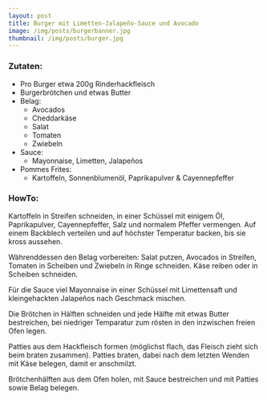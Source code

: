 ```yaml
---
layout: post
title: Burger mit Limetten-Jalapeño-Sauce und Avocado
image: /img/posts/burgerbanner.jpg
thumbnail: /img/posts/burger.jpg
---
```


### Zutaten:

* Pro Burger etwa 200g Rinderhackfleisch
* Burgerbrötchen und etwas Butter
* Belag:
  * Avocados
  * Cheddarkäse
  * Salat
  * Tomaten
  * Zwiebeln
* Sauce:
  * Mayonnaise, Limetten, Jalapeños
* Pommes Frites:
  * Kartoffeln, Sonnenblumenöl, Paprikapulver & Cayennepfeffer

### HowTo:

Kartoffeln in Streifen schneiden, in einer Schüssel mit einigem Öl, Paprikapulver, Cayennepfeffer, Salz und normalem Pfeffer vermengen. Auf einem Backblech verteilen und auf höchster Temperatur backen, bis sie kross aussehen.

Währenddessen den Belag vorbereiten: Salat putzen, Avocados in Streifen, Tomaten in Scheiben und Zwiebeln in Ringe schneiden. Käse reiben oder in Scheiben schneiden.

Für die Sauce viel Mayonnaise in einer Schüssel mit Limettensaft und kleingehackten Jalapeños nach Geschmack mischen.

Die Brötchen in Hälften schneiden und jede Hälfte mit etwas Butter bestreichen, bei niedriger Temparatur zum rösten in den inzwischen freien Ofen legen.

Patties aus dem Hackfleisch formen (möglichst flach, das Fleisch zieht sich beim braten zusammen). Patties braten, dabei nach dem letzten Wenden mit Käse belegen, damit er anschmilzt.

Brötchenhälften aus dem Ofen holen, mit Sauce bestreichen und mit Patties sowie Belag belegen.
